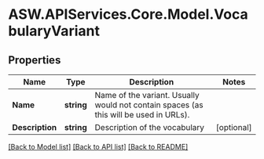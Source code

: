 
# ASW.APIServices.Core.Model.VocabularyVariant

## Properties

Name | Type | Description | Notes
------------ | ------------- | ------------- | -------------
**Name** | **string** | Name of the variant. Usually would not contain spaces (as this will be used in URLs). | 
**Description** | **string** | Description of the vocabulary | [optional] 

[[Back to Model list]](../README.md#documentation-for-models)
[[Back to API list]](../README.md#documentation-for-api-endpoints)
[[Back to README]](../README.md)

